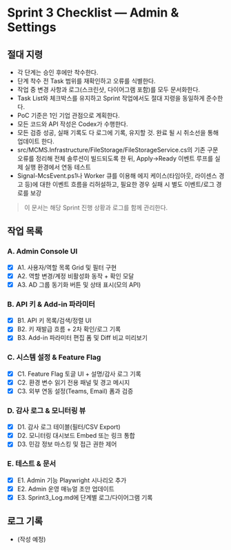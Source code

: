 # Sprint 3 Checklist — Admin & Settings

## 절대 지령
- 각 단계는 승인 후에만 착수한다.
- 단계 착수 전 Task 범위를 재확인하고 오류를 식별한다.
- 작업 중 변경 사항과 로그(스크린샷, 다이어그램 포함)를 모두 문서화한다.
- Task List와 체크박스를 유지하고 Sprint 작업에서도 절대 지령을 동일하게 준수한다.
- PoC 기준은 1인 기업 관점으로 계획한다.
- 모든 코드와 API 작성은 Codex가 수행한다.
- 모든 검증 성공, 실패 기록도 다 로그에 기록, 유지할 것. 완료 될 시 취소선을 통해 업데이트 한다.
- src/MCMS.Infrastructure/FileStorage/FileStorageService.cs의 기존 구문 오류를 정리해 전체 솔루션이 빌드되도록 한 뒤, Apply→Ready 이벤트 루프를 실제 실행 환경에서 연동 테스트
- Signal-McsEvent.ps1나 Worker 큐를 이용해 에지 케이스(타임아웃, 라이센스 경고 등)에 대한 이벤트 흐름을 리허설하고, 필요한 경우 실패 시 별도 이벤트/로그 경로를 보강

> 이 문서는 해당 Sprint 진행 상황과 로그를 함께 관리한다.

## 작업 목록
### A. Admin Console UI
- [x] A1. 사용자/역할 목록 Grid 및 필터 구현
- [x] A2. 역할 변경/계정 비활성화 동작 + 확인 모달
- [x] A3. AD 그룹 동기화 버튼 및 상태 표시(모의 API)

### B. API 키 & Add-in 파라미터
- [x] B1. API 키 목록/검색/정렬 UI
- [x] B2. 키 재발급 흐름 + 2차 확인/로그 기록
- [x] B3. Add-in 파라미터 편집 폼 및 Diff 비교 미리보기

### C. 시스템 설정 & Feature Flag
- [x] C1. Feature Flag 토글 UI + 설명/감사 로그 기록
- [x] C2. 환경 변수 읽기 전용 패널 및 경고 메시지
- [x] C3. 외부 연동 설정(Teams, Email) 폼과 검증

### D. 감사 로그 & 모니터링 뷰
- [x] D1. 감사 로그 테이블(필터/CSV Export)
- [x] D2. 모니터링 대시보드 Embed 또는 링크 통합
- [x] D3. 민감 정보 마스킹 및 접근 권한 제어

### E. 테스트 & 문서
- [x] E1. Admin 기능 Playwright 시나리오 추가
- [x] E2. Admin 운영 매뉴얼 초안 업데이트
- [x] E3. Sprint3_Log.md에 단계별 로그/다이어그램 기록

## 로그 기록
- (작성 예정)


